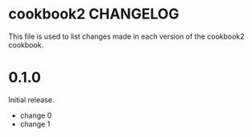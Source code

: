 # cookbook2 CHANGELOG

This file is used to list changes made in each version of the cookbook2 cookbook.

# 0.1.0

Initial release.

- change 0
- change 1

